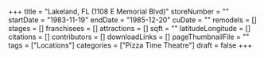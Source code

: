 +++
title = "Lakeland, FL (1108 E Memorial Blvd)"
storeNumber = ""
startDate = "1983-11-19"
endDate = "1985-12-20"
cuDate = ""
remodels = []
stages = []
franchisees = []
attractions = []
sqft = ""
latitudeLongitude = []
citations = []
contributors = []
downloadLinks = []
pageThumbnailFile = ""
tags = ["Locations"]
categories = ["Pizza Time Theatre"]
draft = false
+++
